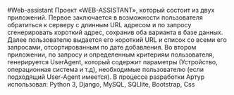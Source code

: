 #Web-assistant 
Проект «WEB-ASSISTANT», который
состоит из двух приложений.
Первое заключается в возможности пользователя обратиться к
серверу с длинным URL адресом и по запросу сгенерировать короткий адрес, сохранив оба
варианта в базе данных. Далее пользователю выдается его короткий URL и список со всеми
его запросами, отсортированным по дате добавления. 
Во втором приложении, по запросу и
определенным критериям пользователя, генерируется UserAgent, который содержит
параметры (Устройство, операционная система и т.д), необходимые пользователю (если
подходящий User-Agent имеется). В процессе разработки Артур использовал: Python 3,
Django, MySQL, SQLlite, Bootstrap, Сss
